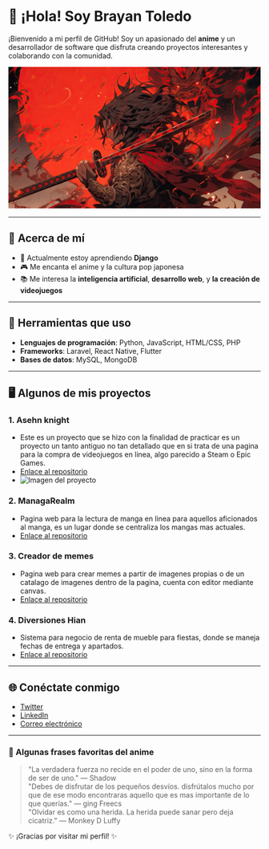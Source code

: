 # 👋 ¡Hola! Soy Brayan Toledo

¡Bienvenido a mi perfil de GitHub! Soy un apasionado del **anime** y un desarrollador de software que disfruta creando proyectos interesantes y colaborando con la comunidad.

![Anime Banner](https://github.com/Kunaizakku/Kunaizakku/blob/main/img/banner.jpg?raw=true)

---

## 🌸 Acerca de mí

- 🚀 Actualmente estoy aprendiendo **Django**
- 🎮 Me encanta el anime y la cultura pop japonesa
- 📚 Me interesa la **inteligencia artificial**, **desarrollo web**, y **la creación de videojuegos**

---

## 🔧 Herramientas que uso

- **Lenguajes de programación**: Python, JavaScript, HTML/CSS, PHP
- **Frameworks**: Laravel, React Native, Flutter
- **Bases de datos**: MySQL, MongoDB

---

## 🖥️ Algunos de mis proyectos

### 1. **Asehn knight**
   - Este es un proyecto que se hizo con la finalidad de practicar es un proyecto un tanto antiguo no tan detallado que en si trata de una pagina para la compra de videojuegos en linea, algo parecido a Steam o Epic Games.
   - [Enlace al repositorio](https://github.com/miusuario/proyecto)
   - ![Imagen del proyecto](https://example.com/proyecto-imagen.jpg)

### 2. **ManagaRealm**
   - Pagina web para la lectura de manga en linea para aquellos aficionados al manga, es un lugar donde se centraliza los mangas mas actuales.
   - [Enlace al repositorio](https://github.com/kunaizakku/mangarealm)

### 3. **Creador de memes**
   - Pagina web para crear memes a partir de imagenes propias o de un catalago de imagenes dentro de la pagina, cuenta con editor mediante canvas.
   - [Enlace al repositorio](https://github.com/kunaizakku/Creador-de-memes)

### 4. **Diversiones Hian**
   - Sistema para negocio de renta de mueble para fiestas, donde se maneja fechas de entrega y apartados.
   - [Enlace al repositorio](https://github.com/kunaizakku/diversiones-hian)

---

## 🌐 Conéctate conmigo

- [Twitter](https://twitter.com/kun_aizakku)
- [LinkedIn](https://linkedin.com/in/tuusuario)
- [Correo electrónico](mailto:brayt01@hotmail.com)

---

### 📝 Algunas frases favoritas del anime

> "La verdadera fuerza no recide en el poder de uno, sino en la forma de ser de uno." — Shadow  
> "Debes de disfrutar de los pequeños desvíos. disfrútalos mucho por que de ese modo encontraras aquello que es mas importante de lo que querías." — ging Freecs  
> "Olvidar es como una herida. La herida puede sanar pero deja cicatriz." — Monkey D Luffy  

✨ ¡Gracias por visitar mi perfil! ✨
